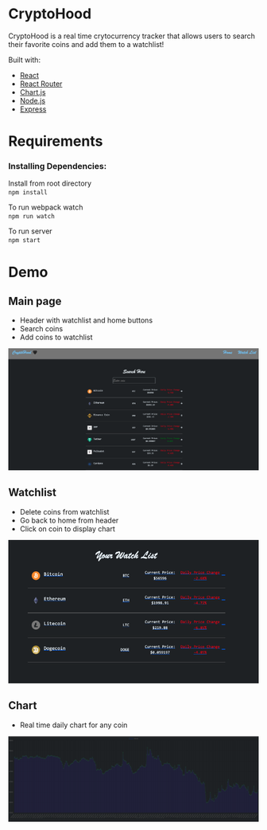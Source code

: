 # CryptoHood

CryptoHood is a real time crytocurrency tracker that allows users to search their favorite coins and add them to a watchlist! <br>

Built with: 
* [React](https://reactjs.org/)
* [React Router](https://reactrouter.com/)
* [Chart.js](https://www.chartjs.org/)
* [Node.js](https://nodejs.org/en/)
* [Express](https://expressjs.com/)

Requirements
============
<h3> Installing Dependencies: </h3>

Install from root directory <br>
`npm install`

To run webpack watch <br>
`npm run watch`

To run server <br>
`npm start`

Demo
====

## Main page
* Header with watchlist and home buttons
* Search coins
* Add coins to watchlist

![main page](https://github.com/johnkwak08/CryptoHood/blob/main/public/photos/Main%20page.png)

## Watchlist 
* Delete coins from watchlist
* Go back to home from header
* Click on coin to display chart

![Watchlist](https://github.com/johnkwak08/CryptoHood/blob/main/public/photos/Watchlist.png)

## Chart
* Real time daily chart for any coin 

![Chart](https://github.com/johnkwak08/CryptoHood/blob/main/public/photos/Chart.png)


